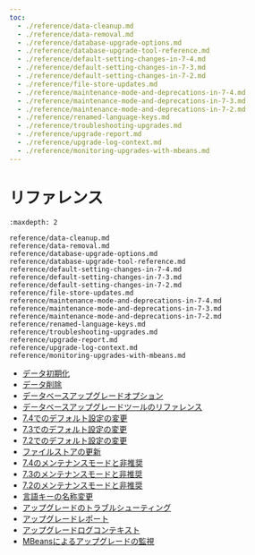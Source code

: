 ```yaml
---
toc:
  - ./reference/data-cleanup.md
  - ./reference/data-removal.md
  - ./reference/database-upgrade-options.md
  - ./reference/database-upgrade-tool-reference.md
  - ./reference/default-setting-changes-in-7-4.md
  - ./reference/default-setting-changes-in-7-3.md
  - ./reference/default-setting-changes-in-7-2.md
  - ./reference/file-store-updates.md
  - ./reference/maintenance-mode-and-deprecations-in-7-4.md
  - ./reference/maintenance-mode-and-deprecations-in-7-3.md
  - ./reference/maintenance-mode-and-deprecations-in-7-2.md
  - ./reference/renamed-language-keys.md
  - ./reference/troubleshooting-upgrades.md
  - ./reference/upgrade-report.md
  - ./reference/upgrade-log-context.md
  - ./reference/monitoring-upgrades-with-mbeans.md
---
```

# リファレンス

```{toctree}
:maxdepth: 2

reference/data-cleanup.md
reference/data-removal.md
reference/database-upgrade-options.md
reference/database-upgrade-tool-reference.md
reference/default-setting-changes-in-7-4.md
reference/default-setting-changes-in-7-3.md
reference/default-setting-changes-in-7-2.md
reference/file-store-updates.md
reference/maintenance-mode-and-deprecations-in-7-4.md
reference/maintenance-mode-and-deprecations-in-7-3.md
reference/maintenance-mode-and-deprecations-in-7-2.md
reference/renamed-language-keys.md
reference/troubleshooting-upgrades.md
reference/upgrade-report.md
reference/upgrade-log-context.md
reference/monitoring-upgrades-with-mbeans.md
```

* [データ初期化](./reference/data-cleanup.md)
* [データ削除](./reference/data-removal.md)
* [データベースアップグレードオプション](./reference/database-upgrade-options.md)
* [データベースアップグレードツールのリファレンス](./reference/database-upgrade-tool-reference.md)
* [7.4でのデフォルト設定の変更](./reference/default-setting-changes-in-7-4.md)
* [7.3でのデフォルト設定の変更](./reference/default-setting-changes-in-7-3.md)
* [7.2でのデフォルト設定の変更](./reference/default-setting-changes-in-7-2.md)
* [ファイルストアの更新](./reference/file-store-updates.md)
* [7.4のメンテナンスモードと非推奨](./reference/maintenance-mode-and-deprecations-in-7-4.md)
* [7.3のメンテナンスモードと非推奨](./reference/maintenance-mode-and-deprecations-in-7-3.md)
* [7.2のメンテナンスモードと非推奨](./reference/maintenance-mode-and-deprecations-in-7-2.md)
* [言語キーの名称変更](./reference/renamed-language-keys.md)
* [アップグレードのトラブルシューティング](./reference/troubleshooting-upgrades.md)
* [アップグレードレポート](./reference/upgrade-report.md)
* [アップグレードログコンテキスト](./reference/upgrade-log-context.md)
* [MBeansによるアップグレードの監視](./reference/monitoring-upgrades-with-mbeans.md)